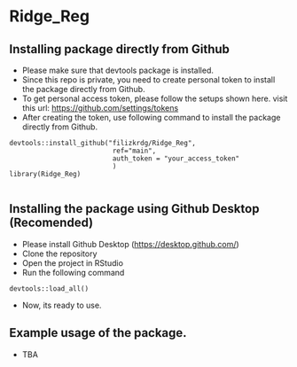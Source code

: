# Ridge_Reg


## Installing package directly from Github

- Please make sure that devtools package is installed.
- Since this repo is private, you need to create personal token to install the package directly from Github.
- To get personal access token, please follow the setups shown here. visit this url: https://github.com/settings/tokens
- After creating the token, use following command to install the package directly from Github.

```
devtools::install_github("filizkrdg/Ridge_Reg",
                          ref="main",
                          auth_token = "your_access_token"
                          )
library(Ridge_Reg)                          
                        
```


## Installing the package using Github Desktop (Recomended)

- Please install Github Desktop (https://desktop.github.com/)
- Clone the repository
- Open the project in RStudio
- Run the following command

```
devtools::load_all()
```
- Now, its ready to use.

## Example usage of the package.

- TBA